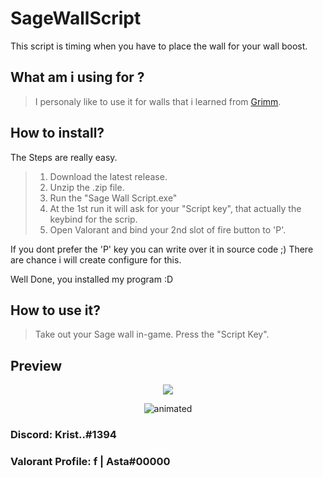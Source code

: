 # SageWallScript
This script is timing when you have to place the wall for your wall boost.


## What am i using for ?

> I personaly like to use it for walls that i learned from [Grimm](https://www.twitch.tv/grimm).


## How to install?

The Steps are really easy.

> 1. Download the latest release.
> 2. Unzip the .zip file.
> 3. Run the "Sage Wall Script.exe"
> 4. At the 1st run it will ask for your "Script key", that actually the keybind for the scrip.
> 5. Open Valorant and bind your 2nd slot of fire button to 'P'.

If you dont prefer the 'P' key you can write over it in source code ;)
There are chance i will create configure for this.

Well Done, you installed my program :D


## How to use it?


> Take out your Sage wall in-game.
> Press the "Script Key".


## Preview

<p align="center">
  <img src="https://user-images.githubusercontent.com/70468074/184511556-23dbc545-51ff-4c1b-842c-1540a54bc2bc.PNG">
</p>
<p align="center">
  <img src="https://user-images.githubusercontent.com/70468074/184510701-65c94d98-b223-48dc-9b09-e4ca12b8d7d9.gif)" alt="animated">
</p>

### Discord: Krist..#1394
### Valorant Profile: f | Asta#00000
